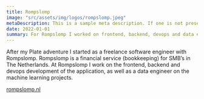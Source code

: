 ```yaml
---
title: Rompslomp
image: "src/assets/img/logos/rompslomp.jpeg"
metaDescription: This is a sample meta description. If one is not present in your page/project's front matter, the default metadata.desciption will be used instead.
date: 2022-01-01
summary: For Rompslomp I worked on frontend, backend, devops and data engineering.
---
```


After my Plate adventure I started as a freelance software engineer with Rompslomp. Rompslomp is a financial service (bookkeeping) for SMB’s in The Netherlands. At Rompslomp I work on the frontend, backend and devops development of the application, as well as a data engineer on the machine learning projects.

[rompslomp.nl](https://www.rompslomp.nl)